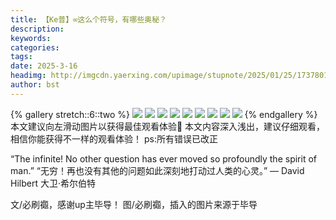 ```yaml
---
title: 【Ke普】∞这么个符号，有哪些奥秘？
description: 
keywords: 
categories: 
tags: 
date: 2025-3-16
headimg: http://imgcdn.yaerxing.com/upimage/stupnote/2025/01/25/1737801110_12009103_1905.jpg
author: bst
---
```


{% gallery stretch::6::two %}
![](https://imgcdn.yaerxing.com/upimage/stupnote/2025/01/25/1737801110_12009103_1905.jpg)
![](https://imgcdn.yaerxing.com/upimage/stupnote/2025/01/26/1737856577_12009103_1875.jpg)
![](https://imgcdn.yaerxing.com/upimage/stupnote/2025/01/26/1737856581_12009103_3517.jpg)
![](https://imgcdn.yaerxing.com/upimage/stupnote/2025/01/26/1737856584_12009103_9931.jpg)
![](https://imgcdn.yaerxing.com/upimage/stupnote/2025/01/26/1737856586_12009103_6560.jpg)
![](https://imgcdn.yaerxing.com/upimage/stupnote/2025/01/26/1737856588_12009103_3688.jpg)
![](https://imgcdn.yaerxing.com/upimage/stupnote/2025/01/26/1737856591_12009103_4917.jpg)
![](https://imgcdn.yaerxing.com/upimage/stupnote/2025/01/26/1737856594_12009103_4526.jpg)
![](https://imgcdn.yaerxing.com/upimage/stupnote/2025/01/26/1737856596_12009103_8553.jpg)
{% endgallery %}
本文建议向左滑动图片以获得最佳观看体验👀
本文内容深入浅出，建议仔细观看，相信你能获得不一样的观看体验！
ps:所有错误已改正

“The infinite! No other question has ever
moved so profoundly the spirit of man.”
“无穷！再也没有其他的问题如此深刻地打动过人类的心灵。”
— David Hilbert
大卫·希尔伯特

文/必刷禵，感谢up主毕导！
图/必刷禵，插入的图片来源于毕导
